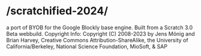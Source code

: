 # /scratchified-2024/
a port of BYOB for the Google Blockly base engine. Built from a Scratch 3.0 Beta webbuild. Copyright Info: Copyright (C) 2008-2023 by Jens Mönig and Brian Harvey, Creative Commons Attribution-ShareAlike, the University of California/Berkeley, National Science Foundation, MioSoft, &amp; SAP
